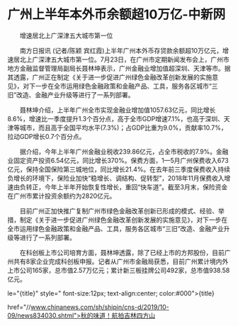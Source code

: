 # 广州上半年本外币余额超10万亿-中新网

　　增速居北上广深津五大城市第一位

　　南方日报讯 (记者/陈颖 宾红霞)上半年广州本外币存贷款余额超10万亿元，增速居北上广深津五大城市第一位。7月23日，在广州市定期新闻发布会上，广州市地方金融监督管理局副局长聂林坤表示，广州金融业增加值超深圳、天津等市。据其透露，广州正在制定《关于进一步促进广州绿色金融改革创新发展的实施意见》，对下一步在全市运用绿色金融政策和金融产品、工具，服务各区城市“三旧”改造、金融产业升级等进行了一系列部署。

　　聂林坤介绍，上半年广州全市实现金融业增加值1057.63亿元，同比增长8.6%，增速比一季度提升1.3个百分点，高于全市GDP增速7.1%，也高于深圳、天津等城市，而且高于全国平均水平(7.3%)；占GDP比重为9.0%，贡献率10.7%，拉动GDP增长0.7个百分点。

　　据介绍，今年上半年广州金融业税收239.86亿元，占全市税收的7.9%。金融业固定资产投资6.54亿元，同比增长370%。保费方面，1—5月广州保费收入673亿元，保持全国保险第三城地位，同比增长21.4%。在去年前三季度保费收入持续负增长的环境下，保险业加快“稳增长、调结构、促转型”，2018年11月保费收入增速由负转正，今年上半年开始恢复性增长，重回“快车道”。截至3月末，保险资金在广州市累计投资余额约为2820亿元。

　　目前广州正加快推广复制广州市绿色金融改革创新已形成的模式、经验、举措，制定《关于进一步促进广州绿色金融改革创新发展的实施意见》，对下一步在全市运用绿色金融政策和金融产品、工具，服务各区城市“三旧”改造、金融产业升级等进行了一系列部署。

　　在科创板上市公司培育方面，聂林坤透露，除了已经上市的方邦股份，目前广州共有8家企业完成科创板申报。记者从广州市金融局获悉，目前广州累计境内外上市公司165家，总市值2.57万亿元；累计新三板挂牌公司492家，总市值938.58亿元。

le="{title}" style=" font-size:12px; text-align:center; color:#000">{title}

href="//www.chinanews.com/sh/shipin/cns-d/2019/10-09/news834030.shtml">秋的味道！航拍吉林四方山
